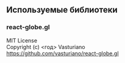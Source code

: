 ## Используемые библиотеки

### react-globe.gl
MIT License  
Copyright (c) <год> Vasturiano  
https://github.com/vasturiano/react-globe.gl